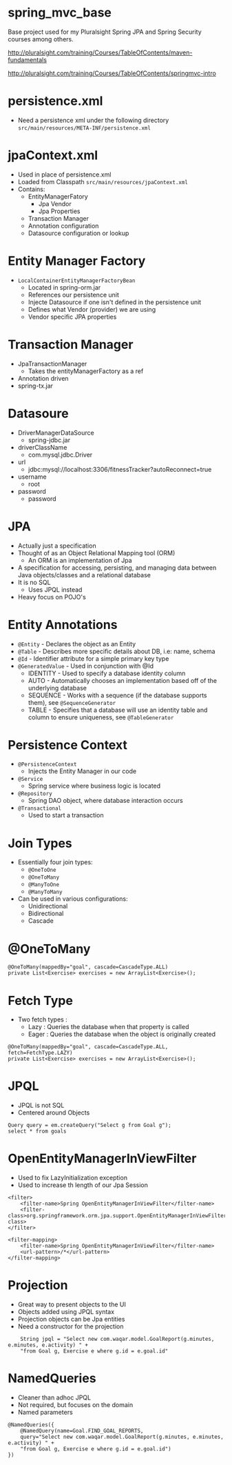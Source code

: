 spring_mvc_base
===============

Base project used for my Pluralsight Spring JPA and Spring Security courses among others.

http://pluralsight.com/training/Courses/TableOfContents/maven-fundamentals

http://pluralsight.com/training/Courses/TableOfContents/springmvc-intro


persistence.xml
===============
- Need a persistence xml under the following directory
`src/main/resources/META-INF/persistence.xml`

jpaContext.xml
==============
- Used in place of persistence.xml
- Loaded from Classpath
	`src/main/resources/jpaContext.xml`
- Contains:
	-  EntityManagerFatory
		- Jpa Vendor
		- Jpa Properties
	- Transaction Manager
	- Annotation configuration
	- Datasource configuration or lookup
	
Entity Manager Factory
======================
- `LocalContainerEntityManagerFactoryBean` 
	- Located in spring-orm.jar
	- References our persistence unit
	- Injecte Datasource if one isn't defined in the persistence unit
	- Defines what Vendor (provider) we are using
	- Vendor specific JPA properties
	
Transaction Manager
===================
- JpaTransactionManager
	- Takes the entityManagerFactory as a ref
- Annotation driven
- spring-tx.jar

Datasoure
=========
- DriverManagerDataSource
	- spring-jdbc.jar
- driverClassName
	- com.mysql.jdbc.Driver
- url
	- jdbc:mysql://localhost:3306/fitnessTracker?autoReconnect=true
- username
	- root
- password
	- password
	
JPA
===
- Actually just a specification 
- Thought of as an Object Relational Mapping tool (ORM)
	- An ORM is an implementation of Jpa
- A specification for accessing, persisting, and managing data between Java objects/classes and a relational database
- It is no SQL
	- Uses JPQL instead
- Heavy focus on POJO's

Entity Annotations
==================
- `@Entity` - Declares the object as an Entity
- `@Table` - Describes more specific details about DB, i.e: name, schema
- `@Id` - Identifier attribute for a simple primary key type
- `@GeneratedValue` - Used in conjunction with @Id
	- IDENTITY - Used to specify a database identity column
	- AUTO - Automatically chooses an implementation based off of the underlying database
	- SEQUENCE - Works with a sequence (if the database supports them), see
		`@SequenceGenerator`
	- TABLE - Specifies that a database will use an identity table and column to ensure uniqueness, see `@TableGenerator`
	
Persistence Context
===================
- `@PersistenceContext`
	- Injects the Entity Manager in our code
- `@Service`
	- Spring service where business logic is located
- `@Repository`
	- Spring DAO object, where database interaction occurs
- `@Transactional`
	- Used to start a transaction
	
Join Types
==========
- Essentially four join types:
	- `@OneToOne`
	- `@OneToMany`
	- `@ManyToOne`
	- `@ManyToMany`
- Can be used in various configurations:
	- Unidirectional
	- Bidirectional
	- Cascade 
	
@OneToMany
==========
```
@OneToMany(mappedBy="goal", cascade=CascadeType.ALL)
private List<Exercise> exercises = new ArrayList<Exercise>();
```

Fetch Type
==========
- Two fetch types :
	- Lazy : Queries the database when that property is called
	- Eager : Queries the database when the object is originally created

```
@OneToMany(mappedBy="goal", cascade=CascadeType.ALL, fetch=FetchType.LAZY)
private List<Exercise> exercises = new ArrayList<Exercise>();
```

JPQL
====
- JPQL is not SQL
- Centered around Objects
```
Query query = em.createQuery("Select g from Goal g");
select * from goals
```

OpenEntityManagerInViewFilter
=============================
- Used to fix LazyInitialization exception
- Used to increase th length of our Jpa Session

```
<filter>
	<filter-name>Spring OpenEntityManagerInViewFilter</filter-name>
	<filter-class>org.springframework.orm.jpa.support.OpenEntityManagerInViewFilter</filter-class>
</filter>

<filter-mapping>
	<filter-name>Spring OpenEntityManagerInViewFilter</filter-name>
	<url-pattern>/*</url-pattern>
</filter-mapping>

```

Projection
==========
- Great way to present objects to the UI
- Objects added using JPQL syntax
- Projection objects can be Jpa entities
- Need a constructor for the projection
```
	String jpql = "Select new com.waqar.model.GoalReport(g.minutes, e.minutes, e.activity) " +
	"from Goal g, Exercise e where g.id = e.goal.id"
```  

NamedQueries
============
- Cleaner than adhoc JPQL
- Not required, but focuses on the domain
- Named parameters
```
@NamedQueries({ 
	@NamedQuery(name=Goal.FIND_GOAL_REPORTS, 
	query="Select new com.waqar.model.GoalReport(g.minutes, e.minutes, e.activity) " +
	"from Goal g, Exercise e where g.id = e.goal.id") 
})
```